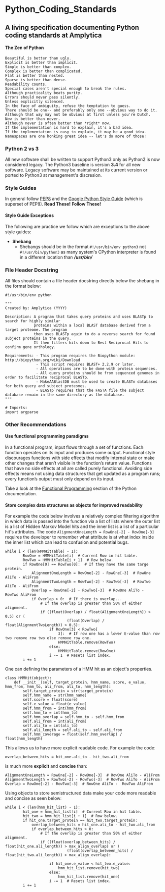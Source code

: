 Python_Coding_Standards
=======================
A living specification documenting Python coding standards at Amplytica
-----------------------------------------------------------------------

#### The Zen of Python

    Beautiful is better than ugly.
    Explicit is better than implicit.
    Simple is better than complex.
    Complex is better than complicated.
    Flat is better than nested.
    Sparse is better than dense.
    Readability counts.
    Special cases aren't special enough to break the rules.
    Although practicality beats purity.
    Errors should never pass silently.
    Unless explicitly silenced.
    In the face of ambiguity, refuse the temptation to guess.
    There should be one-- and preferably only one --obvious way to do it.
    Although that way may not be obvious at first unless you're Dutch.
    Now is better than never.
    Although never is often better than *right* now.
    If the implementation is hard to explain, it's a bad idea.
    If the implementation is easy to explain, it may be a good idea.
    Namespaces are one honking great idea -- let's do more of those!
    
### Python 2 vs 3
All new software shall be written to support Python3 only as Python2 is now considered legacy. The Python3 baseline is version **3.4** for all new software. Legacy software may be maintained at its current version or ported to Python3 at management's discresion.

### Style Guides
In general follow [PEP8](https://www.python.org/dev/peps/pep-0008/) and the [Google Python Style Guide](https://google.github.io/styleguide/pyguide.html) (which is superset of PEP8). **Read These!** **Follow These!**

#### Style Guide Exceptions
The following are practice we follow which are exceptions to the above style guides:

- **Shebang**
	- Shebangs should be in the format  ```#!/usr/bin/env python3``` not ```#!/usr/bin/python3``` as many system's CPython interpreter is found in a different location than ***/usr/bin/***  

### File Header Docstring
All files should contain a file header docstring directly below the shebang in the format below:


```
#!/usr/bin/env python

"""
Created by: Amplytica (YYYY)

Description: A program that takes query proteins and uses BLASTp to search for highly similar
             proteins within a local BLAST database derived from a target proteome. The program
             then uses BLASTp again to do a reverse search for found subject proteins in the query.
             It then filters hits down to Best Reciprocal Hits to confirm gene orthology.
             
Requirements: - This program requires the Biopython module: http://biopython.org/wiki/Download
              - This script requires BLAST+ 2.2.9 or later.
              - All operations are to be done with protein sequences.
              - All query proteins should be from sequenced genomes in order to facilitate reciprocal BLASTp.
              - MakeAABlastDB must be used to create BLASTn databases for both query and subject proteomes.
              - BLASTp requires that the FASTA file the subject database remain in the same directory as the database.
"""

# Imports:
import argparse

```

### Other Recommendations

#### Use functional programming paradigms
In a functional program, input flows through a set of functions. Each function operates on its input and produces some output. Functional style discourages functions with side effects that modify internal state or make other changes that aren’t visible in the function’s return value. Functions that have no side effects at all are called purely functional. Avoiding side effects means not using data structures that get updated as a program runs; every function’s output must only depend on its input.

Take a look at the [Functional Programming](https://docs.python.org/3.4/howto/functional.html) section of the Python documentation.
 

#### Store complex data structures as objects for improved readability
For example the code below involves a relatively complex filtering algorithm in which data is passed into the function via a list of lists where the outer list is a list of Hidden Markov Model hits and the inner list is a list of a particular hit's attributes. The code ```AlignmentOneLength = RowOne[-2] - RowOne[-3]``` requires the developer to remember what attribute is at what index inside the inner list which can lead to confusion and potential bugs.  

```
while i < (len(HMMHitTable) - 1):
		RowOne = HMMHitTable[i]  # Current Row in hit table.
		RowTwo = HMMHitTable[i + 1]  # Row below.
		if RowOne[0] == RowTwo[0]:  # If they have the same targe protein.
			AlignmentOneLength = RowOne[-2] - RowOne[-3]  # RowOne AliTo - AliFrom
			AlignmentTwoLength = RowTwo[-2] - RowTwo[-3]  # RowTwo AliTo - AliFrom
			Overlap = RowOne[-2] - RowTwo[-3]  # RowOne AliTo -  RowTwo AliFrom
			if Overlap > 0:  # If there is overlap...
				# If the overlap is greater than 50% of either alignment.
				if ((float(Overlap) / float(AlignmentOneLength)) > 0.5) or (
							(float(Overlap) / float(AlignmentTwoLength)) > 0.5):
					if RowOne[3] < RowTwo[
						3]:  # If row one has a lower E-value than row two remove row two else remove row one.
						HMMHitTable.remove(RowTwo)
					else:
						HMMHitTable.remove(RowOne)
					i -= 1  # Resets list index.
		i += 1
```

One can defining the parameters of a HMM hit as an object's properties.  

```
class HMMHit(object):
	def __init__(self, target_protein, hmm_name, score, e_value, hmm_from, hmm_to, ali_from, ali_to, hmm_length):
		self.target_protein = str(target_protein)
		self.hmm_name = str(hmm_name)
		self.score = float(score)
		self.e_value = float(e_value)
		self.hmm_from = int(hmm_from)
		self.hmm_to = int(hmm_to)
		self.hmm_overlap = self.hmm_to - self.hmm_from
		self.ali_from = int(ali_from)
		self.ali_to = int(ali_to)
		self.ali_length = self.ali_to - self.ali_from
		self.hmm_coverage = float(self.hmm_overlap) / float(hmm_length)
```

This allows us to have more explicit readable code. For example the code:

```overlap_between_hits = hit_one.ali_to - hit_two.ali_from``` 

is much more **explicit** and **concise** than:

```
AlignmentOneLength = RowOne[-2] - RowOne[-3]  # RowOne AliTo - AliFrom
AlignmentTwoLength = RowTwo[-2] - RowTwo[-3]  # RowTwo AliTo - AliFrom
Overlap = RowOne[-2] - RowTwo[-3]  # RowOne AliTo -  RowTwo AliFrom
```  

Using objects to store semistructured data make your code more readable and concise as seen below: 

```
while i < (len(hmm_hit_list) - 1):
		hit_one = hmm_hit_list[i]  # Current Row in hit table.
		hit_two = hmm_hit_list[i + 1]  # Row below.
		if hit_one.target_protein == hit_two.target_protein:
			overlap_between_hits = hit_one.ali_to - hit_two.ali_from
			if overlap_between_hits > 0:
				# If the overlap is greater than 50% of either alignment.
				if ((float(overlap_between_hits) / float(hit_one.ali_length)) > max_align_overlap) or (
							(float(overlap_between_hits) / float(hit_two.ali_length)) > max_align_overlap):

					if hit_one.e_value < hit_two.e_value:
						hmm_hit_list.remove(hit_two)
					else:
						hmm_hit_list.remove(hit_one)
					i -= 1  # Resets list index.
		i += 1
``` 
